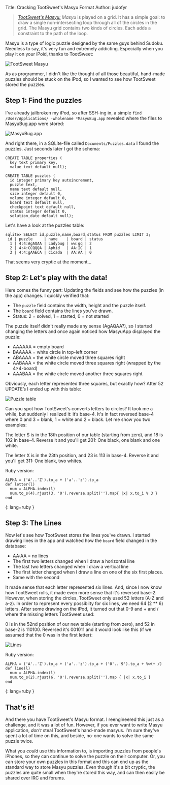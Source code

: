 Title: Cracking TootSweet's Masyu Format
Author: judofyr

> <cite><a href="http://tootsweet.com/masyu">TootSweet's Masyu:</a></cite>
> *Masyu* is played on a grid. It has a simple goal: to draw a single
> non-intersecting loop through all of the circles in the grid. The Masyu grid
> contains two kinds of circles.  Each adds a constraint to the path of the
> loop.

Masyu is a type of logic puzzle designed by the same guys behind Sudoku.
Needless to say, it's very fun and extremely addicting. Especially when you
play it on your iPoid, thanks to TootSweet:

![TootSweet Masyu](http://timeless.judofyr.net/masyu/app.png)

As as programmer, I didn't like the thought of all those beautiful, hand-made
puzzles should be stuck on the iPod, so I wanted to see how TootSweet stored
the puzzles.

## Step 1: Find the puzzles

I've already jailbroken my iPod, so after SSH-ing in, a simple `find
/User/Applications/ -wholename *MasyuBug.app` revealed where the files to
MasyuBug.app were stored:

![MasyuBug.app](http://timeless.judofyr.net/masyu/terminal.png)

And right there, in a SQLite-file called `Documents/Puzzles.data` I found the
puzzles. Just seconds later I got the schema:

    CREATE TABLE properties ( 
      key text primary key,
      value text default null);

    CREATE TABLE puzzles ( 
      id integer primary key autoincrement,
      puzzle text,
      name text default null, 
      size integer default 0,
      volume integer default 0,
      board text default null,
      checkpoint text default null,
      status integer default 0,
      solution_date default null);

Let's have a look at the puzzles table:

    sqlite> SELECT id,puzzle,name,board,status FROM puzzles LIMIT 3;
     id | puzzle     | name    | board | status
      1 | 4:4:AgAQAA | Ladybug | ww:gq | 2
      2 | 4:4:CCQQQA | Aphid   | AA:IC | 1
      3 | 4:4:gAAECA | Cicada  | AA:AA | 0    

That seems very cryptic at the moment...

## Step 2: Let's play with the data!

Here comes the funny part: Updating the fields and see how the puzzles (in the
app) changes. I quickly verified that:

* The `puzzle` field contains the width, height and the puzzle itself.
* The `board` field contains the lines you've drawn.
* Status: 2 = solved, 1 = started, 0 = not started

The puzzle itself didn't really made any sense (AgAQAA?), so I started changing
the letters and once again noticed how MasyuApp displayed the puzzle:

* AAAAAA = empty board
* BAAAAA = white circle in top-left corner
* ABAAAA = the white circle moved three squares right
* AABAAA = the white circle moved three squares right (wrapped by the 4×4-board)
* AAABAA = the white circle moved another three squares right

Obviously, each letter represented three squares, but exactly how? After 52
UPDATE’s I ended up with this table:

![Puzzle table](http://timeless.judofyr.net/masyu/table.png)

Can you spot how TootSweet's converts letters to circles? It took me a while,
but suddenly I realized it: it’s base-4. It's in fact reversed base-4 where 0
and 3 = blank, 1 = white and 2 = black. Let me show you two examples:

The letter S is in the 18th position of our table (starting from zero), and 18
is 102 in base-4. Reverse it and you'll get 201: One black, one blank and one
white.

The letter X is in the 23th position, and 23 is 113 in base-4. Reverse it and
you'll get 311: One blank, two whites.

Ruby version:

    ALPHA = ('A'..'Z').to_a + ('a'..'z').to_a
    def letter(l)
      num = ALPHA.index(l)
      num.to_s(4).rjust(3, '0').reverse.split('').map{ |x| x.to_i % 3 }
    end
{: lang=ruby }

## Step 3: The Lines

Now let's see how TootSweet stores the lines you've drawn. I started drawing
lines in the app and watched how the `board` field changed in the database:

* AA:AA = no lines
* The first two letters changed when I draw a horizontal line
* The last two letters changed when I draw a vertical line
* The first letter changed when I draw a line on one of the six first places.
* Same with the second

It made sense that each letter represented six lines. And, since I now know how
TootSweet rolls, it made even more sense that it's reversed base-2. However,
when storing the circles, TootSweet only used 52 letters (A-Z and a-z). In
order to represent every possibilty for six lines, we need 64 (2 ** 6) letters.
After some drawing on the iPod, it turned out that 0-9 and + and / where the
missing letters TootSweet used:

0 is in the 52nd position of our new table (starting from zero), and 52 in
base-2 is 110100. Reversed it's 001011 and it would look like this (if we
assumed that the 0 was in the first letter):

![Lines](http://timeless.judofyr.net/masyu/numbering.png)

Ruby version:

    ALPHA = ('A'..'Z').to_a + ('a'..'z').to_a + ('0'..'9').to_a + %w(+ /)
    def line(l)
      num = ALPHA.index(l)
      num.to_s(2).rjust(6, '0').reverse.split('').map { |x| x.to_i }
    end
{: lang=ruby }

## That's it!

And there you have TootSweet's Masyu format. I reengineered this just as a
challenge, and it was a lot of fun. However, if you ever want to write Masyu
application, *don't* steal TootSweet's hand-made masyus. I'm sure they've spent
a lot of time on this, and beside, no-one wants to solve the same puzzle twice.

What you *could* use this information to, is importing puzzles from people's
iPhones, so they can continue to solve the puzzle on their computer. Or, you
can store your own puzzles in this format and this can end up as the standard
way to store Masyu puzzles. Even though it's a bit cryptic, the puzzles are
quite small when they're stored this way, and can then easily be shared over
IRC and forums.
